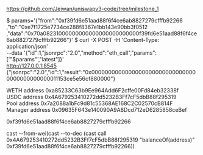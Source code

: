 https://github.com/Jeiwan/uniswapv3-code/tree/milestone_1

$ params='{"from":"0xf39fd6e51aad88f6f4ce6ab8827279cfffb92266 ,"to":"0xe7f1725e7734ce288f8367e1bb143e90bb3f0512 ,"data":"0x70a08231000000000000000000000000f39fd6e51aad88f6f4ce6ab8827279cfffb92266"}'
$ curl -X POST -H 'Content-Type: application/json' \
 --data '{"id":1,"jsonrpc":"2.0","method":"eth_call","params":['"$params"',"latest"]}' \
 http://127.0.0.1:8545
{"jsonrpc":"2.0","id":1,"result":"0x00000000000000000000000000000000000000000000011153ce5e56cf880000"}

WETH address 0xa85233C63b9Ee964Add6F2cffe00Fd84eb32338f  
 USDC address 0x4A679253410272dd5232B3Ff7cF5dbB88f295319  
 Pool address 0x7a2088a1bFc9d81c55368AE168C2C02570cB814F  
 Manager address 0x09635F643e140090A9A8Dcd712eD6285858ceBef

0xf39fd6e51aad88f6f4ce6ab8827279cfffb92266

cast --from-wei(cast --to-dec (cast call 0x4A679253410272dd5232B3Ff7cF5dbB88f295319 "balanceOf(address)" 0xf39fd6e51aad88f6f4ce6ab8827279cfffb92266))
